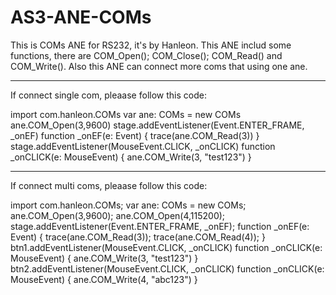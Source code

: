 # AS3-ANE-COMs
This is COMs ANE for RS232, it's by Hanleon.
This ANE includ some functions, there are COM_Open(); COM_Close(); COM_Read() and COM_Write().
Also this ANE can connect more coms that using one ane.

-----------------------------------------------------------------------------
If connect single com, pleaase follow this code:

import com.hanleon.COMs
var ane: COMs = new COMs
ane.COM_Open(3,9600)
stage.addEventListener(Event.ENTER_FRAME, _onEF)
function _onEF(e: Event)
{
	trace(ane.COM_Read(3))
}
stage.addEventListener(MouseEvent.CLICK, _onCLICK)
function _onCLICK(e: MouseEvent)
{
	ane.COM_Write(3, "test123")
}

-----------------------------------------------------------------------------
If connect multi coms, pleaase follow this code:

import com.hanleon.COMs;
var ane: COMs = new COMs;
ane.COM_Open(3,9600);
ane.COM_Open(4,115200);
stage.addEventListener(Event.ENTER_FRAME, _onEF);
function _onEF(e: Event)
{
	trace(ane.COM_Read(3));
  trace(ane.COM_Read(4));
}
btn1.addEventListener(MouseEvent.CLICK, _onCLICK)
function _onCLICK(e: MouseEvent)
{
	ane.COM_Write(3, "test123")
}
btn2.addEventListener(MouseEvent.CLICK, _onCLICK)
function _onCLICK(e: MouseEvent)
{
	ane.COM_Write(4, "abc123")
}

